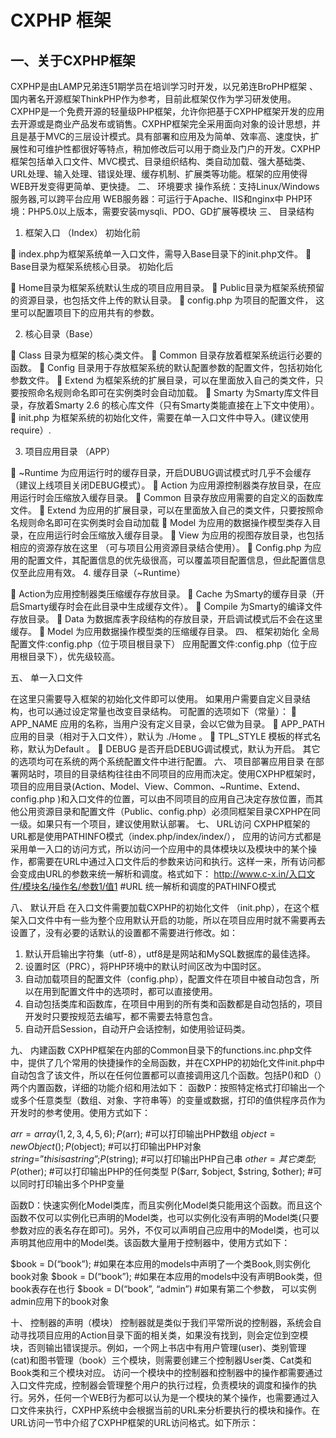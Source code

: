 CXPHP 框架
=============

一、关于CXPHP框架
----------------
CXPHP是由LAMP兄弟连51期学员在培训学习时开发，以兄弟连BroPHP框架 、国内著名开源框架ThinkPHP作为参考，目前此框架仅作为学习研发使用。
CXPHP是一个免费开源的轻量级PHP框架，允许你把基于CXPHP框架开发的应用去开源或是商业产品发布或销售。CXPHP框架完全采用面向对象的设计思想，并且是基于MVC的三层设计模式。具有部署和应用及为简单、效率高、速度快，扩展性和可维护性都很好等特点，稍加修改后可以用于商业及门户的开发。CXPHP框架包括单入口文件、MVC模式、目录组织结构、类自动加载、强大基础类、URL处理、输入处理、错误处理、缓存机制、扩展类等功能。框架的应用使得WEB开发变得更简单、更快捷。
二、	环境要求
操作系统：支持Linux/Windows服务器,可以跨平台应用
WEB服务器：可运行于Apache、IIS和nginx中
PHP环境：PHP5.0以上版本，需要安装mysqli、PDO、GD扩展等模块
三、	目录结构
1.	框架入口 （Index）
初始化前
 
	index.php为框架系统单一入口文件，需导入Base目录下的init.php文件。
	Base目录为框架系统核心目录。
初始化后
 
	Home目录为框架系统默认生成的项目应用目录。
	Public目录为框架系统预留的资源目录，也包括文件上传的默认目录。
	config.php 为项目的配置文件， 这里可以配置项目下的应用共有的参数。

2.	核心目录（Base）
 
	Class 目录为框架的核心类文件。
	Common 目录存放着框架系统运行必要的函数。
	Config 目录用于存放框架系统的默认配置参数的配置文件，包括初始化参数文件。
	Extend 为框架系统的扩展目录，可以在里面放入自己的类文件，只要按照命名规则命名即可在实例类时会自动加载。
	Smarty 为Smarty库文件目录，存放着Smarty 2.6 的核心库文件（只有Smarty类能直接在上下文中使用）。
	init.php 为框架系统的初始化文件，需要在单一入口文件中导入。(建议使用require）.


3.	项目应用目录 （APP）
 
	~Runtime 为应用运行时的缓存目录，开启DUBUG调试模式时几乎不会缓存（建议上线项目关闭DEBUG模式）。
	Action 为应用源控制器类存放目录，在应用运行时会压缩放入缓存目录。
	Common 目录存放应用需要的自定义的函数库文件。
	Extend 为应用的扩展目录，可以在里面放入自己的类文件，只要按照命名规则命名即可在实例类时会自动加载
	Model 为应用的数据操作模型类存入目录，在应用运行时会压缩放入缓存目录。
	View 为应用的视图存放目录，也包括相应的资源存放在这里 （可与项目公用资源目录结合使用）。
	Config.php 为应用的配置文件，其配置信息的优先级很高，可以覆盖项目配置信息，但此配置信息仅至此应用有效。
4.	缓存目录（~Runtime）
 
	Action为应用控制器类压缩缓存存放目录。
	Cache 为Smarty的缓存目录（开启Smarty缓存时会在此目录中生成缓存文件）。
	Compile 为Smarty的编译文件存放目录。
	Data 为数据库表字段结构的存放目录，开启调试模式后不会在这里缓存。
	Model 为应用数据操作模型类的压缩缓存目录。
四、	框架初始化
全局配置文件:config.php（位于项目根目录下）
应用配置文件:config.php（位于应用根目录下），优先级较高。
 
五、	单一入口文件
 
在这里只需要导入框架的初始化文件即可以使用。
如果用户需要自定义目录结构，也可以通过设定常量也改变目录结构。
可配置的选项如下（常量）：
	APP_NAME	应用的名称，当用户没有定义目录，会以它做为目录。
	APP_PATH	应用的目录（相对于入口文件），默认为 ./Home 。
	TPL_STYLE	模板的样式名称，默认为Default 。
	DEBUG		是否开启DEBUG调试模式，默认为开启。
其它的选项均可在系统的两个系统配置文件中进行配置。
六、	项目部署应用目录
在部署网站时，项目的目录结构往往由不同项目的应用而决定。使用CXPHP框架时，项目的应用目录(Action、Model、View、Common、~Runtime、Extend、config.php )和入口文件的位置，可以由不同项目的应用自己决定存放位置，而其他公用资源目录和配置文件（Public、config.php）必须同框架目录CXPHP在同一级。如果只有一个项目，建议使用默认部署。
七、	URL访问
CXPHP框架的URL都是使用PATHINFO模式（index.php/index/index/）， 应用的访问方式都是采用单一入口的访问方式，所以访问一个应用中的具体模块以及模块中的某个操作，都需要在URL中通过入口文件后的参数来访问和执行。这样一来，所有访问都会变成由URL的参数来统一解析和调度。格式如下：
http://www.c-x.in/入口文件/模块名/操作名/参数1/值1 
#URL 统一解析和调度的PATHINFO模式

八、	默认开启
在入口文件需要加载CXPHP的初始化文件 （init.php），在这个框架入口文件中有一些为整个应用默认开启的功能，所以在项目应用时就不需要再去设置了，没有必要的话默认的设置都不需要进行修改。如：
1.	默认开启输出字符集（utf-8），utf8是是网站和MySQL数据库的最佳选择。 
2.	设置时区（PRC），将PHP环境中的默认时间区改为中国时区。
3.	自动加载项目的配置文件（config.php），配置文件在项目中被自动包含，所以在用到配置文件中的选项时，都可以直接使用。
4.	自动包括类库和函数库，在项目中用到的所有类和函数都是自动包括的，项目开发时只要按规范去编写，都不需要去特意包含。
5.	自动开启Session，自动开户会话控制，如使用验证码类。

九、	内建函数
CXPHP框架在内部的Common目录下的functions.inc.php文件中，提供了几个常用的快捷操作的全局函数，并在CXPHP的初始化文件init.php中自动包含了该文件，所以在任何位置都可以直接调用这几个函数。包括P()和D（）两个内置函数，详细的功能介绍和用法如下：
函数P：按照特定格式打印输出一个或多个任意类型（数组、对象、字符串等）的变量或数据，打印的值供程序员作为开发时的参考使用。使用方式如下：

$arr=array(1,2,3,4,5,6);
P($arr);                        #可以打印输出PHP数组
$object=new Object();
P($object);                     #可以打印输出PHP对象
$string=”this is a string”;
P($string);                      #可以打印输出PHP自己串
$other=其它类型;
P($other);                      #可以打印输出PHP的任何类型
P($arr, $object, $string, $other);    #可以同时打印输出多个PHP变量


函数D：快速实例化Model类库，而且实例化Model类只能用这个函数。而且这个函数不仅可以实例化已声明的Model类，也可以实例化没有声明的Model类(只要参数对应的表名存在即可)。另外，不仅可以声明自己应用中的Model类，也可以声明其他应用中的Model类。该函数大量用于控制器中，使用方式如下：

$book = D(“book”);             #如果在本应用的models中声明了一个类Book,则实例化book对象
$book = D(“book”);             #如果在本应用的models中没有声明Book类，但book表存在也行
$book = D(“book”, “admin”)      #如果有第二个参数， 可以实例admin应用下的book对象

十、	控制器的声明（模块）
控制器就是类似于我们平常所说的控制器，系统会自动寻找项目应用的Action目录下面的相关类，如果没有找到，则会定位到空模块，否则输出错误提示。例如，一个网上书店中有用户管理(user)、类别管理(cat)和图书管理（book）三个模块，则需要创建三个控制器User类、Cat类和Book类和三个模块对应。 访问一个模块中的控制器和控制器中的操作都需要通过入口文件完成，控制器会管理整个用户的执行过程，负责模块的调度和操作的执行。另外，任何一个WEB行为都可以认为是一个模块的某个操作，也需要通过入口文件来执行，CXPHP系统中会根据当前的URL来分析要执行的模块和操作。在URL访问一节中介绍了CXPHP框架的URL访问格式。如下所示：
